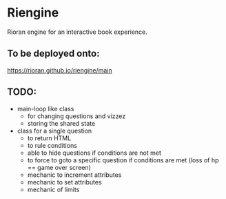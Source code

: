 # Riengine
Rioran engine for an interactive book experience.

## To be deployed onto:
https://rioran.github.io/riengine/main

## TODO:
- main-loop like class
    - for changing questions and vizzez
    - storing the shared state
- class for a single question
    - to return HTML
    - to rule conditions
    - able to hide questions if conditions are not met
    - to force to goto a specific question if conditions are met (loss of hp == game over screen)
    - mechanic to increment attributes
    - mechanic to set attributes
    - mechanic of limits
